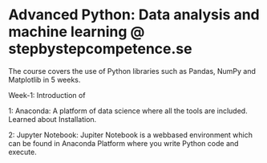 # Advanced Python: Data analysis and machine learning @ stepbystepcompetence.se

The course covers the use of Python libraries such as Pandas, NumPy and Matplotlib in 5 weeks.

Week-1: Introduction of

1: Anaconda: A platform of data science where all the tools are included. Learned about Installation.

2: Jupyter Notebook: Jupiter Notebook is a webbased environment which can be found in Anaconda Platform where you write Python code and execute.
